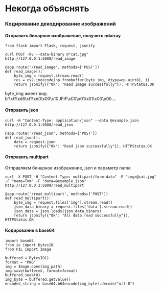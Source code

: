 # Некогда объяснять

### Кодирование декодирование изображений

#### Отправить бинарное изображение, получить ndarray

```
from flask import Flask, request, jsonify
```

```
curl POST -kv --data-binary @"cat.jpg"  http://127.0.0.1:5000/read_image
```

```
@app.route('/read_image', methods=['POST'])
def read_image():
    byte_img = request.stream.read()
    res = cv2.imdecode(np.frombuffer(byte_img, dtype=np.uint8), 1)
    return jsonify({"Ok": "Read image successfully"}), HTTPStatus.OK
```

byte_img имеет вид:
b'\xff\xd8\xff\xe0\x00\x10JFIF\x00\x01\x01\x00\x00....

#### Отправить json

```
curl -H "Content-Type: application/json" --data @example.json http://127.0.0.1:5000/read_json
```

```
@app.route('/read_json', methods=['POST'])
def read_json():
    data = request.json
    return jsonify({"Ok": "Read json successfully"}), HTTPStatus.OK
```

#### Отправить multipart

Отправляем бинарное изображение, json и параметр name

```
curl -X POST -H "Content-Type: multipart/form-data" -F "img=@cat.jpg" -F "name=Tom" -F "data=@example.json" http://127.0.0.1:5000/read_multipart
```

```
@app.route('/read_multipart', methods=['POST'])
def read_multipart():
    byte_img = request.files['img'].stream.read()
    json_data_binary = request.files['data'].stream.read()
    json_data = json.loads(json_data_binary)
    return jsonify({"Ok": "All data read successfully"}), HTTPStatus.OK
```

#### Кодирование в base64

```
import base64
from io import BytesIO
from PIL import Image

buffered = BytesIO()
format = "PNG"
img = Image.open(img_path)
img.save(buffered, format=format)
buffered.seek(0)
img_byte = buffered.getvalue()
encoded_string = base64.b64encode(img_byte).decode("utf-8")
```